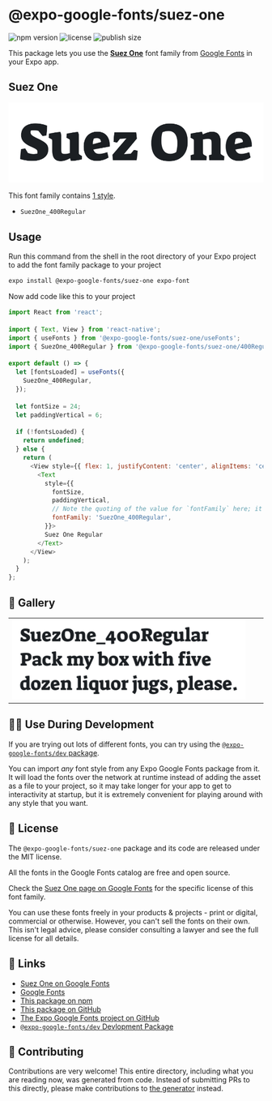 # @expo-google-fonts/suez-one

![npm version](https://flat.badgen.net/npm/v/@expo-google-fonts/suez-one)
![license](https://flat.badgen.net/github/license/expo/google-fonts)
![publish size](https://flat.badgen.net/packagephobia/install/@expo-google-fonts/suez-one)

This package lets you use the [**Suez One**](https://fonts.google.com/specimen/Suez+One) font family from [Google Fonts](https://fonts.google.com/) in your Expo app.

## Suez One

![Suez One](./font-family.png)

This font family contains [1 style](#-gallery).

- `SuezOne_400Regular`

## Usage

Run this command from the shell in the root directory of your Expo project to add the font family package to your project
```sh
expo install @expo-google-fonts/suez-one expo-font
```

Now add code like this to your project
```js
import React from 'react';

import { Text, View } from 'react-native';
import { useFonts } from '@expo-google-fonts/suez-one/useFonts';
import { SuezOne_400Regular } from '@expo-google-fonts/suez-one/400Regular';

export default () => {
  let [fontsLoaded] = useFonts({
    SuezOne_400Regular,
  });

  let fontSize = 24;
  let paddingVertical = 6;

  if (!fontsLoaded) {
    return undefined;
  } else {
    return (
      <View style={{ flex: 1, justifyContent: 'center', alignItems: 'center' }}>
        <Text
          style={{
            fontSize,
            paddingVertical,
            // Note the quoting of the value for `fontFamily` here; it expects a string!
            fontFamily: 'SuezOne_400Regular',
          }}>
          Suez One Regular
        </Text>
      </View>
    );
  }
};

```

## 🔡 Gallery


||||
|-|-|-|
|![SuezOne_400Regular](.//400Regular/SuezOne_400Regular.ttf.png)||||


## 👩‍💻 Use During Development

If you are trying out lots of different fonts, you can try using the [`@expo-google-fonts/dev` package](https://github.com/freeboub/google-fonts/tree/master/font-packages/dev#readme).

You can import *any* font style from any Expo Google Fonts package from it. It will load the fonts
over the network at runtime instead of adding the asset as a file to your project, so it may take longer
for your app to get to interactivity at startup, but it is extremely convenient
for playing around with any style that you want.

## 📖 License

The `@expo-google-fonts/suez-one` package and its code are released under the MIT license.

All the fonts in the Google Fonts catalog are free and open source.

Check the [Suez One page on Google Fonts](https://fonts.google.com/specimen/Suez+One) for the specific license of this font family.

You can use these fonts freely in your products & projects - print or digital, commercial or otherwise. However, you can't sell the fonts on their own. This isn't legal advice, please consider consulting a lawyer and see the full license for all details.

## 🔗 Links

- [Suez One on Google Fonts](https://fonts.google.com/specimen/Suez+One)
- [Google Fonts](https://fonts.google.com/)
- [This package on npm](https://www.npmjs.com/package/@expo-google-fonts/suez-one)
- [This package on GitHub](https://github.com/freeboub/google-fonts/tree/master/font-packages/suez-one)
- [The Expo Google Fonts project on GitHub](https://github.com/freeboub/google-fonts)
- [`@expo-google-fonts/dev` Devlopment Package](https://github.com/freeboub/google-fonts/tree/master/font-packages/dev)

## 🤝 Contributing

Contributions are very welcome! This entire directory, including what you are reading now, was generated from code. Instead of submitting PRs to this directly, please make contributions to [the generator](https://github.com/freeboub/google-fonts/tree/master/packages/generator) instead.
